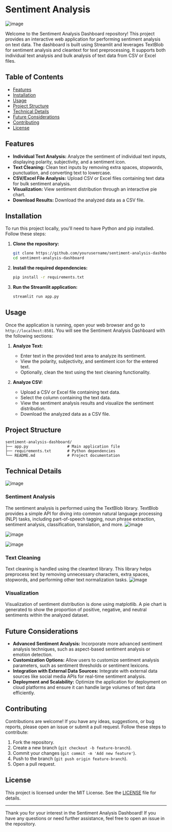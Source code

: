 # Sentiment Analysis 
![image](https://github.com/nguyenngocquynhgiang/Sentiment-Analysis-Web-App-using-Python-Streamlit/assets/135851627/a6c83c4d-33fc-424e-ad31-741168ebee82)

Welcome to the Sentiment Analysis Dashboard repository! This project provides an interactive web application for performing sentiment analysis on text data. The dashboard is built using Streamlit and leverages TextBlob for sentiment analysis and cleantext for text preprocessing. It supports both individual text analysis and bulk analysis of text data from CSV or Excel files.

## Table of Contents

- [Features](#features)
- [Installation](#installation)
- [Usage](#usage)
- [Project Structure](#project-structure)
- [Technical Details](#technical-details)
- [Future Considerations](#future-considerations)
- [Contributing](#contributing)
- [License](#license)

## Features

- **Individual Text Analysis:** Analyze the sentiment of individual text inputs, displaying polarity, subjectivity, and a sentiment icon.
- **Text Cleaning:** Clean text inputs by removing extra spaces, stopwords, punctuation, and converting text to lowercase.
- **CSV/Excel File Analysis:** Upload CSV or Excel files containing text data for bulk sentiment analysis.
- **Visualization:** View sentiment distribution through an interactive pie chart.
- **Download Results:** Download the analyzed data as a CSV file.

## Installation

To run this project locally, you'll need to have Python and pip installed. Follow these steps:

1. **Clone the repository:**
   ```bash
   git clone https://github.com/yourusername/sentiment-analysis-dashboard.git
   cd sentiment-analysis-dashboard
   ```

2. **Install the required dependencies:**
   ```bash
   pip install -r requirements.txt
   ```

3. **Run the Streamlit application:**
   ```bash
   streamlit run app.py
   ```

## Usage

Once the application is running, open your web browser and go to `http://localhost:8501`. You will see the Sentiment Analysis Dashboard with the following sections:

1. **Analyze Text:**
   - Enter text in the provided text area to analyze its sentiment.
   - View the polarity, subjectivity, and sentiment icon for the entered text.
   - Optionally, clean the text using the text cleaning functionality.

2. **Analyze CSV:**
   - Upload a CSV or Excel file containing text data.
   - Select the column containing the text data.
   - View the sentiment analysis results and visualize the sentiment distribution.
   - Download the analyzed data as a CSV file.

## Project Structure

```plaintext
sentiment-analysis-dashboard/
├── app.py                 # Main application file
├── requirements.txt       # Python dependencies
└── README.md              # Project documentation
```

## Technical Details
![image](https://github.com/nguyenngocquynhgiang/Sentiment-Analysis-Web-App-using-Python-Streamlit/assets/135851627/a1d2ba2a-d2b9-4136-8901-f7f3768fb297)

### Sentiment Analysis

The sentiment analysis is performed using the TextBlob library. TextBlob provides a simple API for diving into common natural language processing (NLP) tasks, including part-of-speech tagging, noun phrase extraction, sentiment analysis, classification, translation, and more.
![image](https://github.com/nguyenngocquynhgiang/Sentiment-Analysis-Web-App-using-Python-Streamlit/assets/135851627/ac44903d-fc37-412c-b3e2-b0ac4058cbee)

![image](https://github.com/nguyenngocquynhgiang/Sentiment-Analysis-Web-App-using-Python-Streamlit/assets/135851627/e0cf53f5-3903-4cfa-bccd-fa106ee47d64)

![image](https://github.com/nguyenngocquynhgiang/Sentiment-Analysis-Web-App-using-Python-Streamlit/assets/135851627/50194cfe-4353-49e7-8c66-8550e0d08141)

### Text Cleaning

Text cleaning is handled using the cleantext library. This library helps preprocess text by removing unnecessary characters, extra spaces, stopwords, and performing other text normalization tasks.
![image](https://github.com/nguyenngocquynhgiang/Sentiment-Analysis-Web-App-using-Python-Streamlit/assets/135851627/6e3feef8-fc6c-492b-a887-15fd8fd9254e)

### Visualization

Visualization of sentiment distribution is done using matplotlib. A pie chart is generated to show the proportion of positive, negative, and neutral sentiments within the analyzed dataset.

## Future Considerations

- **Advanced Sentiment Analysis:** Incorporate more advanced sentiment analysis techniques, such as aspect-based sentiment analysis or emotion detection.
- **Customization Options:** Allow users to customize sentiment analysis parameters, such as sentiment thresholds or sentiment lexicons.
- **Integration with External Data Sources:** Integrate with external data sources like social media APIs for real-time sentiment analysis.
- **Deployment and Scalability:** Optimize the application for deployment on cloud platforms and ensure it can handle large volumes of text data efficiently.

## Contributing

Contributions are welcome! If you have any ideas, suggestions, or bug reports, please open an issue or submit a pull request. Follow these steps to contribute:

1. Fork the repository.
2. Create a new branch (`git checkout -b feature-branch`).
3. Commit your changes (`git commit -m 'Add new feature'`).
4. Push to the branch (`git push origin feature-branch`).
5. Open a pull request.

## License

This project is licensed under the MIT License. See the [LICENSE](LICENSE) file for details.

---

Thank you for your interest in the Sentiment Analysis Dashboard! If you have any questions or need further assistance, feel free to open an issue in the repository.
